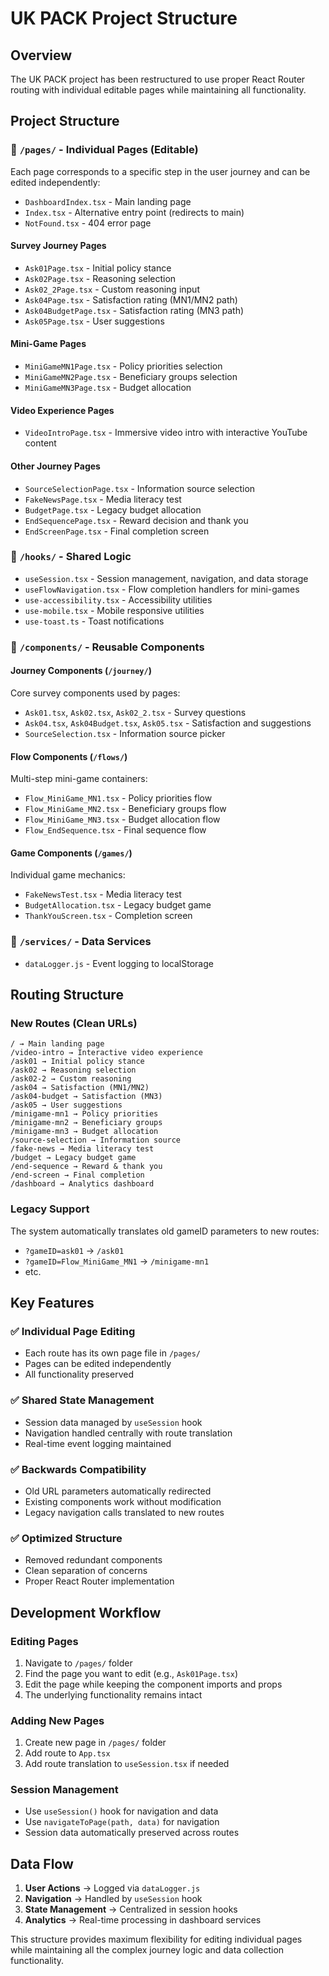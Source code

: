 # UK PACK Project Structure

## Overview

The UK PACK project has been restructured to use proper React Router routing with individual editable pages while maintaining all functionality.

## Project Structure

### 📁 `/pages/` - Individual Pages (Editable)

Each page corresponds to a specific step in the user journey and can be edited independently:

- `DashboardIndex.tsx` - Main landing page
- `Index.tsx` - Alternative entry point (redirects to main)
- `NotFound.tsx` - 404 error page

#### Survey Journey Pages

- `Ask01Page.tsx` - Initial policy stance
- `Ask02Page.tsx` - Reasoning selection
- `Ask02_2Page.tsx` - Custom reasoning input
- `Ask04Page.tsx` - Satisfaction rating (MN1/MN2 path)
- `Ask04BudgetPage.tsx` - Satisfaction rating (MN3 path)
- `Ask05Page.tsx` - User suggestions

#### Mini-Game Pages

- `MiniGameMN1Page.tsx` - Policy priorities selection
- `MiniGameMN2Page.tsx` - Beneficiary groups selection
- `MiniGameMN3Page.tsx` - Budget allocation

#### Video Experience Pages

- `VideoIntroPage.tsx` - Immersive video intro with interactive YouTube content

#### Other Journey Pages

- `SourceSelectionPage.tsx` - Information source selection
- `FakeNewsPage.tsx` - Media literacy test
- `BudgetPage.tsx` - Legacy budget allocation
- `EndSequencePage.tsx` - Reward decision and thank you
- `EndScreenPage.tsx` - Final completion screen

### 📁 `/hooks/` - Shared Logic

- `useSession.tsx` - Session management, navigation, and data storage
- `useFlowNavigation.tsx` - Flow completion handlers for mini-games
- `use-accessibility.tsx` - Accessibility utilities
- `use-mobile.tsx` - Mobile responsive utilities
- `use-toast.ts` - Toast notifications

### 📁 `/components/` - Reusable Components

#### Journey Components (`/journey/`)

Core survey components used by pages:

- `Ask01.tsx`, `Ask02.tsx`, `Ask02_2.tsx` - Survey questions
- `Ask04.tsx`, `Ask04Budget.tsx`, `Ask05.tsx` - Satisfaction and suggestions
- `SourceSelection.tsx` - Information source picker

#### Flow Components (`/flows/`)

Multi-step mini-game containers:

- `Flow_MiniGame_MN1.tsx` - Policy priorities flow
- `Flow_MiniGame_MN2.tsx` - Beneficiary groups flow
- `Flow_MiniGame_MN3.tsx` - Budget allocation flow
- `Flow_EndSequence.tsx` - Final sequence flow

#### Game Components (`/games/`)

Individual game mechanics:

- `FakeNewsTest.tsx` - Media literacy test
- `BudgetAllocation.tsx` - Legacy budget game
- `ThankYouScreen.tsx` - Completion screen

### 📁 `/services/` - Data Services

- `dataLogger.js` - Event logging to localStorage

## Routing Structure

### New Routes (Clean URLs)

```
/ → Main landing page
/video-intro → Interactive video experience
/ask01 → Initial policy stance
/ask02 → Reasoning selection
/ask02-2 → Custom reasoning
/ask04 → Satisfaction (MN1/MN2)
/ask04-budget → Satisfaction (MN3)
/ask05 → User suggestions
/minigame-mn1 → Policy priorities
/minigame-mn2 → Beneficiary groups
/minigame-mn3 → Budget allocation
/source-selection → Information source
/fake-news → Media literacy test
/budget → Legacy budget game
/end-sequence → Reward & thank you
/end-screen → Final completion
/dashboard → Analytics dashboard
```

### Legacy Support

The system automatically translates old gameID parameters to new routes:

- `?gameID=ask01` → `/ask01`
- `?gameID=Flow_MiniGame_MN1` → `/minigame-mn1`
- etc.

## Key Features

### ✅ Individual Page Editing

- Each route has its own page file in `/pages/`
- Pages can be edited independently
- All functionality preserved

### ✅ Shared State Management

- Session data managed by `useSession` hook
- Navigation handled centrally with route translation
- Real-time event logging maintained

### ✅ Backwards Compatibility

- Old URL parameters automatically redirected
- Existing components work without modification
- Legacy navigation calls translated to new routes

### ✅ Optimized Structure

- Removed redundant components
- Clean separation of concerns
- Proper React Router implementation

## Development Workflow

### Editing Pages

1. Navigate to `/pages/` folder
2. Find the page you want to edit (e.g., `Ask01Page.tsx`)
3. Edit the page while keeping the component imports and props
4. The underlying functionality remains intact

### Adding New Pages

1. Create new page in `/pages/` folder
2. Add route to `App.tsx`
3. Add route translation to `useSession.tsx` if needed

### Session Management

- Use `useSession()` hook for navigation and data
- Use `navigateToPage(path, data)` for navigation
- Session data automatically preserved across routes

## Data Flow

1. **User Actions** → Logged via `dataLogger.js`
2. **Navigation** → Handled by `useSession` hook
3. **State Management** → Centralized in session hooks
4. **Analytics** → Real-time processing in dashboard services

This structure provides maximum flexibility for editing individual pages while maintaining all the complex journey logic and data collection functionality.
